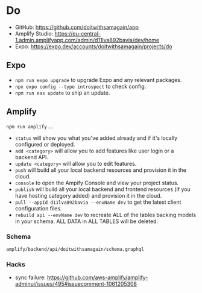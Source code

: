 # Do

- GitHub: https://github.com/doitwithsamagain/app
- Amplify Studio: https://eu-central-1.admin.amplifyapp.com/admin/d11lva892bavia/dev/home
- Expo: https://expo.dev/accounts/doitwithsamagain/projects/do

## Expo

- `npm run expo upgrade` to upgrade Expo and any relevant packages.
- `npx expo config --type introspect` to check config.
- `npm run eas update` to ship an update.

## Amplify

`npm run amplify` ...

- `status` will show you what you've added already and if it's locally configured or deployed.
- `add <category>` will allow you to add features like user login or a backend API.
- `update <category>` will allow you to edit features.
- `push` will build all your local backend resources and provision it in the cloud.
- `console` to open the Ampify Console and view your project status.
- `publish` will build all your local backend and frontend resources (if you have hosting category added) and provision it in the cloud.
- `pull --appId d11lva892bavia --envName dev` to get the latest client configuration files.
- `rebuild api --envName dev` to recreate ALL of the tables backing models in your schema. ALL DATA in ALL TABLES will be deleted.

### Schema

    amplify/backend/api/doitwithsamagain/schema.graphql

### Hacks

- sync failure: https://github.com/aws-amplify/amplify-adminui/issues/495#issuecomment-1061205308
